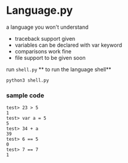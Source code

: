 # Language.py
a language you won't understand

- traceback support given
- variables can be declared with var keyword
- comparisons work fine
- file support to be given soon

run `shell.py` ** to run the language shell**
 
`python3 shell.py`


### sample code
```
test> 23 > 5
1
test> var a = 5
5
test> 34 + a
39
test> 6 == 5
0
test> 7 == 7
1 
```

